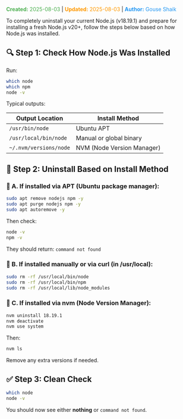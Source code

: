 <span style="color:#4caf50;"><b>Created:</b> 2025-08-03</span> | <span style="color:#ff9800;"><b>Updated:</b> 2025-08-03</span> | <span style="color:#2196f3;"><b>Author:</b> Gouse Shaik</span>

To completely uninstall your current Node.js (v18.19.1) and prepare for installing a fresh Node.js v20+, follow the steps below based on how Node.js was installed.

## 🔍 Step 1: Check How Node.js Was Installed

Run:

```bash
which node
which npm
node -v
```

Typical outputs:

| Output Location        | Install Method             |
| ---------------------- | -------------------------- |
| `/usr/bin/node`        | Ubuntu APT                 |
| `/usr/local/bin/node`  | Manual or global binary    |
| `~/.nvm/versions/node` | NVM (Node Version Manager) |

## 🧹 Step 2: Uninstall Based on Install Method

### 🔸 A. If installed via **APT** (Ubuntu package manager):

```bash
sudo apt remove nodejs npm -y
sudo apt purge nodejs npm -y
sudo apt autoremove -y
```

Then check:

```bash
node -v
npm -v
```

They should return: `command not found`

### 🔸 B. If installed **manually or via curl (in /usr/local)**:

```bash
sudo rm -rf /usr/local/bin/node
sudo rm -rf /usr/local/bin/npm
sudo rm -rf /usr/local/lib/node_modules
```

### 🔸 C. If installed via **nvm (Node Version Manager)**:

```bash
nvm uninstall 18.19.1
nvm deactivate
nvm use system
```

Then:

```bash
nvm ls
```

Remove any extra versions if needed.

## ✅ Step 3: Clean Check

```bash
which node
node -v
```

You should now see either **nothing** or `command not found`.
